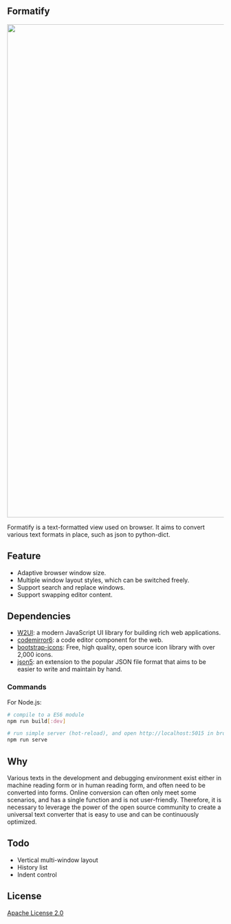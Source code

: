 ## Formatify

<img align="center" width="1147px" src="https://github.com/imssyang/formatify/blob/main/snapshot/layout-3.png">

Formatify is a text-formatted view used on browser. It aims to convert various text formats in place, such as json to python-dict.

## Feature

- Adaptive browser window size.
- Multiple window layout styles, which can be switched freely.
- Support search and replace windows.
- Support swapping editor content.

## Dependencies

* [W2UI](https://github.com/vitmalina/w2ui): a modern JavaScript UI library for building rich web applications.
* [codemirror6](https://codemirror.net/): a code editor component for the web.
* [bootstrap-icons](https://icons.getbootstrap.com/): Free, high quality, open source icon library with over 2,000 icons.
* [json5](https://json5.org/): an extension to the popular JSON file format that aims to be easier to write and maintain by hand.

### Commands

For Node.js:

```bash
# compile to a ES6 module
npm run build[:dev]

# run simple server (hot-reload), and open http://localhost:5015 in browser
npm run serve
```

## Why

Various texts in the development and debugging environment exist either in machine reading form or in human reading form, and often need to be converted into forms. Online conversion can often only meet some scenarios, and has a single function and is not user-friendly. Therefore, it is necessary to leverage the power of the open source community to create a universal text converter that is easy to use and can be continuously optimized.

## Todo

- Vertical multi-window layout
- History list
- Indent control

## License

[Apache License 2.0](https://github.com/imssyang/formatify/blob/main/LICENSE)